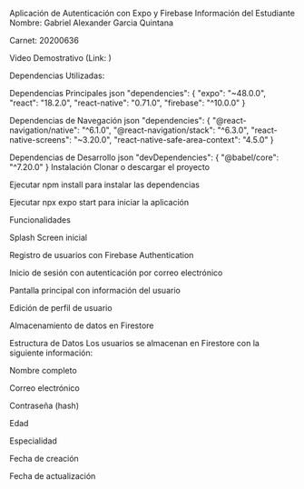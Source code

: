 Aplicación de Autenticación con Expo y Firebase
Información del Estudiante
Nombre: Gabriel Alexander Garcia Quintana

Carnet: 20200636

Video Demostrativo (Link: )

Dependencias Utilizadas:

Dependencias Principales
json
"dependencies": {
  "expo": "~48.0.0",
  "react": "18.2.0",
  "react-native": "0.71.0",
  "firebase": "^10.0.0"
}

Dependencias de Navegación
json
"dependencies": {
  "@react-navigation/native": "^6.1.0",
  "@react-navigation/stack": "^6.3.0",
  "react-native-screens": "~3.20.0",
  "react-native-safe-area-context": "4.5.0"
}

Dependencias de Desarrollo
json
"devDependencies": {
  "@babel/core": "^7.20.0"
}
Instalación
Clonar o descargar el proyecto

Ejecutar npm install para instalar las dependencias

Ejecutar npx expo start para iniciar la aplicación

Funcionalidades

Splash Screen inicial

Registro de usuarios con Firebase Authentication

Inicio de sesión con autenticación por correo electrónico

Pantalla principal con información del usuario

Edición de perfil de usuario

Almacenamiento de datos en Firestore

Estructura de Datos
Los usuarios se almacenan en Firestore con la siguiente información:

Nombre completo

Correo electrónico

Contraseña (hash)

Edad

Especialidad

Fecha de creación

Fecha de actualización
